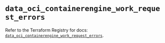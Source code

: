 # `data_oci_containerengine_work_request_errors`

Refer to the Terraform Registry for docs: [`data_oci_containerengine_work_request_errors`](https://registry.terraform.io/providers/hashicorp/oci/7.19.0/docs/data-sources/containerengine_work_request_errors).
